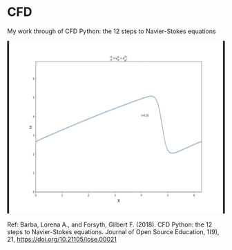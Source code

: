 # CFD
My work through of CFD Python: the 12 steps to Navier-Stokes equations


<img src="https://github.com/bharath-kamath705/CFD/blob/master/Anim_12_Steps.gif" width="800" height="400"/>

Ref:
Barba, Lorena A., and Forsyth, Gilbert F. (2018). CFD Python: the 12 steps to Navier-Stokes equations. Journal of Open Source Education, 1(9), 21, https://doi.org/10.21105/jose.00021


